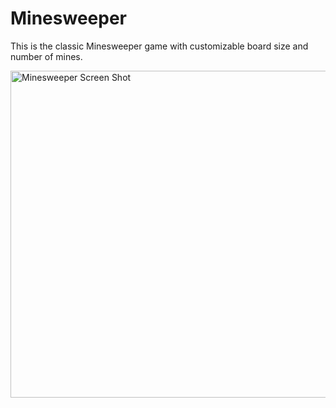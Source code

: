 # Minesweeper
This is the classic Minesweeper game with customizable board size and number of mines.

<img width="523" alt="Minesweeper Screen Shot" src="https://user-images.githubusercontent.com/77254817/212501241-c595a39d-4a76-4879-9afc-185b10eddd34.png">
